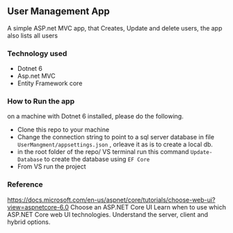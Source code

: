 ## User Management App

A simple ASP.net MVC app, that Creates, Update and delete users, the app also lists all users

### Technology used 

- Dotnet 6
- Asp.net MVC
- Entity Framework core 

### How to Run the app 

on a machine with Dotnet 6 installed, please do the following. 

- Clone this repo to your machine 
- Change the connection string to point to a sql server database in file `UserMangment/appsettings.json` , orleave it as is to create a local db. 
- in the root folder of the repo/ VS terminal run this command `Update-Database` to create the database using `EF Core`
- From VS run the project 

### Reference 

https://docs.microsoft.com/en-us/aspnet/core/tutorials/choose-web-ui?view=aspnetcore-6.0
Choose an ASP.NET Core UI
Learn when to use which ASP.NET Core web UI technologies. Understand the server, client and hybrid options.


